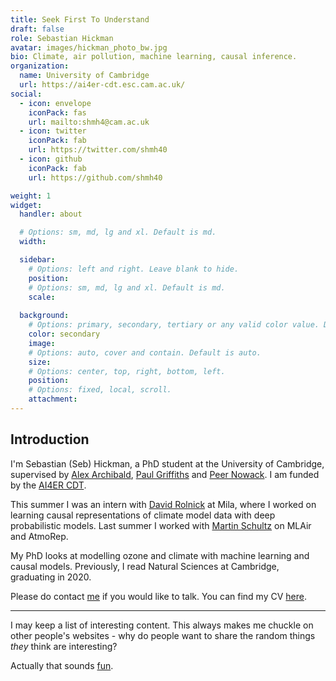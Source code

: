 ```yaml
---
title: Seek First To Understand
draft: false
role: Sebastian Hickman
avatar: images/hickman_photo_bw.jpg
bio: Climate, air pollution, machine learning, causal inference.
organization:
  name: University of Cambridge
  url: https://ai4er-cdt.esc.cam.ac.uk/
social:
  - icon: envelope
    iconPack: fas
    url: mailto:shmh4@cam.ac.uk
  - icon: twitter
    iconPack: fab
    url: https://twitter.com/shmh40
  - icon: github
    iconPack: fab
    url: https://github.com/shmh40

weight: 1
widget:
  handler: about

  # Options: sm, md, lg and xl. Default is md.
  width:

  sidebar:
    # Options: left and right. Leave blank to hide.
    position:
    # Options: sm, md, lg and xl. Default is md.
    scale:
  
  background:
    # Options: primary, secondary, tertiary or any valid color value. Default is primary.
    color: secondary
    image:
    # Options: auto, cover and contain. Default is auto.
    size:
    # Options: center, top, right, bottom, left.
    position:
    # Options: fixed, local, scroll.
    attachment: 
---
```


## Introduction

I'm Sebastian (Seb) Hickman, a PhD student at the University of Cambridge, supervised by [Alex Archibald](https://www.ch.cam.ac.uk/person/ata27), [Paul Griffiths](https://www.ch.cam.ac.uk/person/ptg21) and [Peer Nowack](https://research-portal.uea.ac.uk/en/persons/peer-nowack). I am funded by the [AI4ER CDT](https://ai4er-cdt.esc.cam.ac.uk/). 

This summer I was an intern with [David Rolnick](https://mila.quebec/en/directory/david-rolnick) at Mila, where I worked on learning causal representations of climate model data with deep probabilistic models. Last summer I worked with [Martin Schultz](https://www.fz-juelich.de/profile/schultz_m) on MLAir and AtmoRep.

My PhD looks at modelling ozone and climate with machine learning and causal models. Previously, I read Natural Sciences at Cambridge, graduating in 2020.

Please do contact [me](mailto:shmh4@cam.ac.uk) if you would like to talk. You can find my CV [here](https://shmh40.github.io/shickman_cv.pdf).

***

I may keep a list of interesting content. This always makes me chuckle on other people's websites - why do people want to share the random things *they* think are interesting?

Actually that sounds [fun](https://shmh40.github.io/sui-generis/).